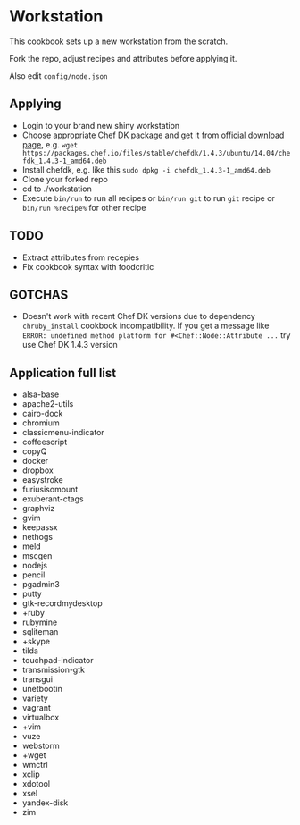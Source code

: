 # Workstation

This cookbook sets up a new workstation from the scratch.

Fork the repo, adjust recipes and attributes before applying it.

Also edit `config/node.json`

## Applying

* Login to your brand new shiny workstation
* Choose appropriate Chef DK package and get it from [official download page](https://downloads.chef.io/chefdk), e.g. `wget https://packages.chef.io/files/stable/chefdk/1.4.3/ubuntu/14.04/chefdk_1.4.3-1_amd64.deb`
* Install chefdk, e.g. like this `sudo dpkg -i chefdk_1.4.3-1_amd64.deb`
* Clone your forked repo
* cd to ./workstation
* Execute `bin/run` to run all recipes or `bin/run git` to run `git` recipe or `bin/run %recipe%` for other recipe

## TODO

* Extract attributes from recepies
* Fix cookbook syntax with foodcritic

## GOTCHAS

* Doesn't work with recent Chef DK versions due to dependency `chruby_install` cookbook incompatibility. If you get a message like `ERROR: undefined method platform for #<Chef::Node::Attribute ...` try use Chef DK 1.4.3 version

## Application full list

* alsa-base
* apache2-utils
* cairo-dock
* chromium
* classicmenu-indicator
* coffeescript
* copyQ
* docker
* dropbox
* easystroke
* furiusisomount
* exuberant-ctags
* graphviz
* gvim
* keepassx
* nethogs
* meld
* mscgen
* nodejs
* pencil
* pgadmin3
* putty
* gtk-recordmydesktop
* +ruby
* rubymine
* sqliteman
* +skype
* tilda
* touchpad-indicator
* transmission-gtk
* transgui
* unetbootin
* variety
* vagrant
* virtualbox
* +vim
* vuze
* webstorm
* +wget
* wmctrl
* xclip
* xdotool
* xsel
* yandex-disk
* zim

